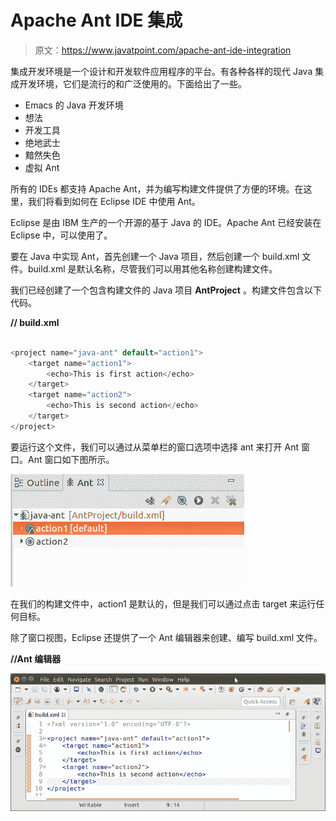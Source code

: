 # Apache Ant IDE 集成

> 原文：<https://www.javatpoint.com/apache-ant-ide-integration>

集成开发环境是一个设计和开发软件应用程序的平台。有各种各样的现代 Java 集成开发环境，它们是流行的和广泛使用的。下面给出了一些。

*   Emacs 的 Java 开发环境
*   想法
*   开发工具
*   绝地武士
*   黯然失色
*   虚拟 Ant

所有的 IDEs 都支持 Apache Ant，并为编写构建文件提供了方便的环境。在这里，我们将看到如何在 Eclipse IDE 中使用 Ant。

Eclipse 是由 IBM 生产的一个开源的基于 Java 的 IDE。Apache Ant 已经安装在 Eclipse 中，可以使用了。

要在 Java 中实现 Ant，首先创建一个 Java 项目，然后创建一个 build.xml 文件。build.xml 是默认名称，尽管我们可以用其他名称创建构建文件。

我们已经创建了一个包含构建文件的 Java 项目 **AntProject** 。构建文件包含以下代码。

**// build.xml**

```java

<project name="java-ant" default="action1">
	<target name="action1">
		<echo>This is first action</echo>
	</target>
	<target name="action2">
		<echo>This is second action</echo>
	</target>
</project>

```

要运行这个文件，我们可以通过从菜单栏的窗口选项中选择 ant 来打开 Ant 窗口。Ant 窗口如下图所示。

![Apache Ant IDE Integration](img/c4c21f173ead08972cc73030bfc190f9.png)

在我们的构建文件中，action1 是默认的，但是我们可以通过点击 target 来运行任何目标。

除了窗口视图，Eclipse 还提供了一个 Ant 编辑器来创建、编写 build.xml 文件。

**//Ant 编辑器**

![Apache Ant IDE Integration](img/2b10c3b552f1902245425f29fe46a5ac.png)